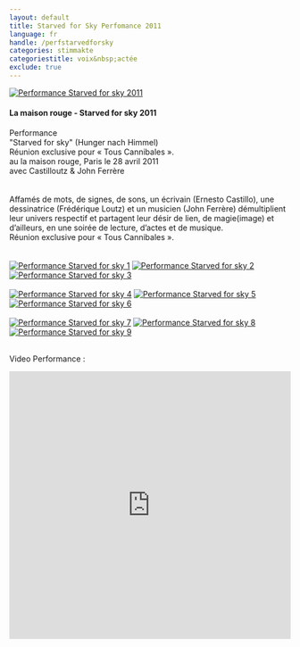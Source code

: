```yaml
---
layout: default
title: Starved for Sky Perfomance 2011
language: fr
handle: /perfstarvedforsky
categories: stimmakte
categoriestitle: voix&nbsp;actée
exclude: true
---
```


<a rel="lightbox" data-lightbox="example-1" href="/galeries/performance-starvedforsky/devant-starved-for-sky001-Ernesto-Castillo.jpg" title="Performance Starved for sky 2011"><img src="/galeries/performance-starvedforsky/devant-starved-for-sky001-Ernesto-Castillo.jpg" alt="Performance Starved for sky 2011" class="img-left"></a>
#### La maison rouge - Starved for sky 2011  
  
Performance  
"Starved for sky" (Hunger nach Himmel)  
Réunion exclusive pour « Tous Cannibales ».  
au la maison rouge, Paris  le  28 avril 2011  
avec Castilloutz & John Ferrère  
<br style="clear:both" />
<br style="clear:both" />
Affamés de mots, de signes, de sons, un écrivain (Ernesto Castillo), une dessinatrice (Frédérique Loutz) et un musicien (John Ferrère) démultiplient leur univers respectif et partagent leur désir de lien, de magie(image) et d’ailleurs, en une soirée de lecture, d’actes et de musique.  
Réunion exclusive pour « Tous Cannibales ».  
<br style="clear:both" />
<br style="clear:both" />
<a rel="lightbox" data-lightbox="example-1" href="/galeries/performance-starvedforsky/hungernachhimmel_Seite_16.jpg" title="Performance Starved for sky 1"><img src="/galeries/performance-starvedforsky/hungernachhimmel_Seite_16.jpg" alt="Performance Starved for sky 1" class="img-left3"></a>
<a rel="lightbox" data-lightbox="example-1" href="/galeries/performance-starvedforsky/hungernachhimmel_Seite_21.jpg" title="Performance Starved for sky 2"><img src="/galeries/performance-starvedforsky/hungernachhimmel_Seite_21.jpg" alt="Performance Starved for sky 2" class="img-left3"></a>
<a rel="lightbox" data-lightbox="example-1" href="/galeries/performance-starvedforsky/hungernachhimmel_Seite_13.jpg" title="Performance Starved for sky 3"><img src="/galeries/performance-starvedforsky/hungernachhimmel_Seite_13.jpg" alt="Performance Starved for sky 3" class="img-left3"></a>
<br style="clear:both" />
<br style="clear:both" />
<a rel="lightbox" data-lightbox="example-1" href="/galeries/performance-starvedforsky/hungernachhimmel_Seite_10.jpg" title="Performance Starved for sky 4"><img src="/galeries/performance-starvedforsky/hungernachhimmel_Seite_10.jpg" alt="Performance Starved for sky 4" class="img-left3"></a>
<a rel="lightbox" data-lightbox="example-1" href="/galeries/performance-starvedforsky/hungernachhimmel_Seite_40.jpg" title="Performance Starved for sky 5"><img src="/galeries/performance-starvedforsky/hungernachhimmel_Seite_40.jpg" alt="Performance Starved for sky 5" class="img-left3"></a>
<a rel="lightbox" data-lightbox="example-1" href="/galeries/performance-starvedforsky/hungernachhimmel_Seite_18.jpg" title="Performance Starved for sky 6"><img src="/galeries/performance-starvedforsky/hungernachhimmel_Seite_18.jpg" alt="Performance Starved for sky 6" class="img-left3"></a>
<br style="clear:both" />
<br style="clear:both" />
<a rel="lightbox" data-lightbox="example-1" href="/galeries/performance-starvedforsky/hungernachhimmel_Seite_31.jpg" title="Performance Starved for sky 7"><img src="/galeries/performance-starvedforsky/hungernachhimmel_Seite_31.jpg" alt="Performance Starved for sky 7" class="img-left3"></a>
<a rel="lightbox" data-lightbox="example-1" href="/galeries/performance-starvedforsky/hungernachhimmel_Seite_44.jpg" title="Performance Starved for sky 8"><img src="/galeries/performance-starvedforsky/hungernachhimmel_Seite_44.jpg" alt="Performance Starved for sky 8" class="img-left3"></a>
<a rel="lightbox" data-lightbox="example-1" href="/galeries/performance-starvedforsky/hungernachhimmel_Seite_47.jpg" title="Performance Starved for sky 9"><img src="/galeries/performance-starvedforsky/hungernachhimmel_Seite_47.jpg" alt="Performance Starved for sky 9" class="img-left3"></a>
<br style="clear:both" />
<br style="clear:both" />


Video Performance :  
  
<iframe width="100%" height="480" src="https://www.youtube.com/embed/AxC1yTTv6To?rel=0" frameborder="0" allowfullscreen></iframe>
